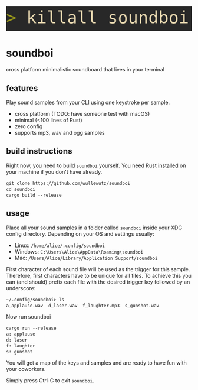 ![logo](doc/logo.png)

# soundboi

cross platform minimalistic soundboard that lives in your terminal

## features

Play sound samples from your CLI using one keystroke per sample.

* cross platform (TODO: have someone test with macOS)
* minimal (<100 lines of Rust)
* zero config
* supports mp3, wav and ogg samples

## build instructions

Right now, you need to build `soundboi` yourself.
You need Rust [installed](https://www.rust-lang.org/learn/get-started)
on your machine if you don't have already.

```
git clone https://github.com/wullewutz/soundboi
cd soundboi
cargo build --release
```

## usage

Place all your sound samples in a folder called `soundboi` inside your XDG
config directory. Depending on your OS and settings usually:

* Linux: `/home/alice/.config/soundboi`
* Windows: `C:\Users\Alice\AppData\Roaming\soundboi`
* Mac: `/Users/Alice/Library/Application Support/soundboi`

First character of each sound file will be used as the trigger for this sample.
Therefore, first characters have to be unique for all files.
To achieve this you can (and should) prefix each file with the desired trigger 
key followed by an underscore: 

```
~/.config/soundboi> ls                                                      
a_applause.wav	d_laser.wav  f_laughter.mp3  s_gunshot.wav
```
Now run soundboi

```
cargo run --release
a: applause
d: laser
f: laughter
s: gunshot
```

You will get a map of the keys and samples and are ready to have fun with your 
coworkers.

Simply press Ctrl-C to exit `soundboi`.
